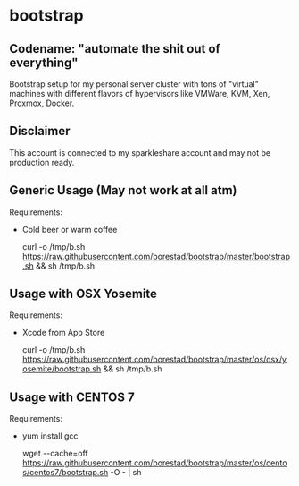 # bootstrap 
## Codename: "automate the shit out of everything"

Bootstrap setup for my personal server cluster with tons of "virtual" machines with different flavors of hypervisors like VMWare, KVM, Xen, Proxmox, Docker.

## Disclaimer
This account is connected to my sparkleshare account and may not be production ready.

## Generic Usage (May not work at all atm)
Requirements:
- Cold beer or warm coffee

    curl -o /tmp/b.sh https://raw.githubusercontent.com/borestad/bootstrap/master/bootstrap.sh && sh /tmp/b.sh

## Usage with OSX Yosemite
Requirements:
- Xcode from App Store

    curl -o /tmp/b.sh https://raw.githubusercontent.com/borestad/bootstrap/master/os/osx/yosemite/bootstrap.sh && sh /tmp/b.sh

## Usage with CENTOS 7
Requirements:
- yum install gcc

    wget --cache=off https://raw.githubusercontent.com/borestad/bootstrap/master/os/centos/centos7/bootstrap.sh -O - | sh
